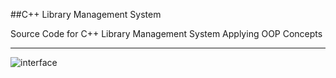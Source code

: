 ##C++ Library Management System

Source Code for C++ Library Management System Applying OOP Concepts

---

![interface](https://i.ibb.co/k4WFftL/Capture.jpg)

